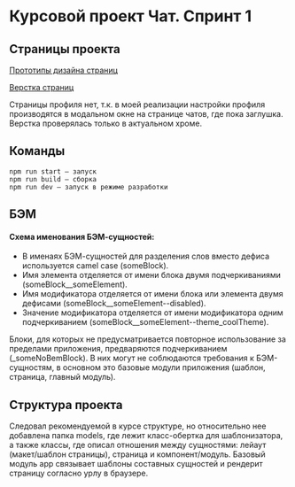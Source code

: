 # Курсовой проект Чат. Спринт 1

## Страницы проекта

[Прототипы дизайна страниц](https://www.figma.com/file/ko0yhDeNEP1BOH26fyuIvl/Sur-Chat?node-id=0%3A1)

[Верстка страниц](https://glistening-cactus-b24c7b.netlify.app/)

Страницы профиля нет, т.к. в моей реализации настройки профиля производятся в модальном окне на странице чатов, где пока заглушка.
Верстка проверялась только в актуальном хроме.

## Команды

```
npm run start — запуск
npm run build — сборка
npm run dev — запуск в режиме разработки
```

## БЭМ

#### Схема именования БЭМ-сущностей:
- В именаях БЭМ-сущностей для разделения слов вместо дефиса используется camel case (someBlock). 
- Имя элемента отделяется от имени блока двумя подчеркиваниями (someBlock__someElement).
- Имя модификатора отделяется от имени блока или элемента двумя дефисами (someBlock__someElement--disabled).
- Значение модификатора отделяется от имени модификатора одним подчеркиванием (someBlock__someElement--theme_coolTheme).

Блоки, для которых не предусматривается повторное использование за пределами приложения, предваряются подчеркиванием (_someNoBemBlock). 
В них могут не соблюдаются требования к БЭМ-сущностям, в основном это базовые модули приложения (шаблон, страница, главный модуль). 

## Структура проекта

Следовал рекомендуемой в курсе структуре, но относительно нее добавлена папка models, где лежит класс-обертка для шаблонизатора, 
а также классы, где описал отношения между сущностями: лейаут (макет/шаблон страницы), страница и компонент/модуль.
Базовый модуль app связывает шаблоны составных сущностей и рендерит страницу согласно урлу в браузере.